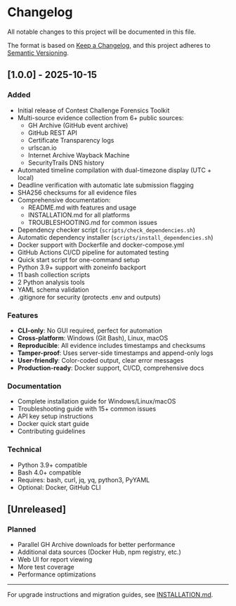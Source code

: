 # Changelog

All notable changes to this project will be documented in this file.

The format is based on [Keep a Changelog](https://keepachangelog.com/en/1.0.0/),
and this project adheres to [Semantic Versioning](https://semver.org/spec/v2.0.0.html).

## [1.0.0] - 2025-10-15

### Added
- Initial release of Contest Challenge Forensics Toolkit
- Multi-source evidence collection from 6+ public sources:
  - GH Archive (GitHub event archive)
  - GitHub REST API
  - Certificate Transparency logs
  - urlscan.io
  - Internet Archive Wayback Machine
  - SecurityTrails DNS history
- Automated timeline compilation with dual-timezone display (UTC + local)
- Deadline verification with automatic late submission flagging
- SHA256 checksums for all evidence files
- Comprehensive documentation:
  - README.md with features and usage
  - INSTALLATION.md for all platforms
  - TROUBLESHOOTING.md for common issues
- Dependency checker script (`scripts/check_dependencies.sh`)
- Automatic dependency installer (`scripts/install_dependencies.sh`)
- Docker support with Dockerfile and docker-compose.yml
- GitHub Actions CI/CD pipeline for automated testing
- Quick start script for one-command setup
- Python 3.9+ support with zoneinfo backport
- 11 bash collection scripts
- 2 Python analysis tools
- YAML schema validation
- .gitignore for security (protects .env and outputs)

### Features
- **CLI-only**: No GUI required, perfect for automation
- **Cross-platform**: Windows (Git Bash), Linux, macOS
- **Reproducible**: All evidence includes timestamps and checksums
- **Tamper-proof**: Uses server-side timestamps and append-only logs
- **User-friendly**: Color-coded output, clear error messages
- **Production-ready**: Docker support, CI/CD, comprehensive docs

### Documentation
- Complete installation guide for Windows/Linux/macOS
- Troubleshooting guide with 15+ common issues
- API key setup instructions
- Docker quick start guide
- Contributing guidelines

### Technical
- Python 3.9+ compatible
- Bash 4.0+ compatible
- Requires: bash, curl, jq, yq, python3, PyYAML
- Optional: Docker, GitHub CLI

## [Unreleased]

### Planned
- Parallel GH Archive downloads for better performance
- Additional data sources (Docker Hub, npm registry, etc.)
- Web UI for report viewing
- More test coverage
- Performance optimizations

---

For upgrade instructions and migration guides, see [INSTALLATION.md](INSTALLATION.md).
